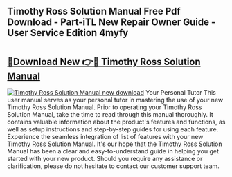 ## Timothy Ross Solution Manual Free Pdf Download - Part-iTL New Repair Owner Guide - User Service Edition 4myfy

# <h2><a href="http://bc57965.oget.top/?id=Timothy+Ross+Solution+Manual">🔗Download New 👉🔴 Timothy Ross Solution Manual</a></h2>

[![Timothy Ross Solution Manual new download](https://i.imgur.com/5g1atiW.png)](http://bc57965.oget.top/?id=Timothy+Ross+Solution+Manual)
Your Personal Tutor This user manual serves as your personal tutor in mastering the use of your new Timothy Ross Solution Manual. Prior to operating your Timothy Ross Solution Manual, take the time to read through this manual thoroughly. It contains valuable information about the product's features and functions, as well as setup instructions and step-by-step guides for using each feature. Experience the seamless integration of list of features with your new Timothy Ross Solution Manual. It's our hope that the Timothy Ross Solution Manual has been a clear and easy-to-understand guide in helping you get started with your new product. Should you require any assistance or clarification, please do not hesitate to contact our customer support team.
